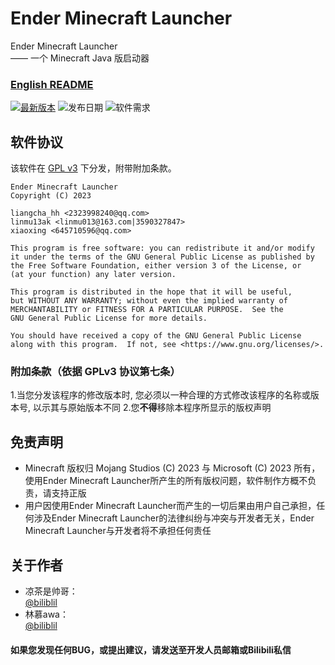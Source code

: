 # Ender Minecraft Launcher
Ender Minecraft Launcher<br>
—— 一个 Minecraft Java 版启动器<br>

### [English README](README-en.md)

[![最新版本](https://img.shields.io/badge/%E6%9C%80%E6%96%B0%E7%89%88%E6%9C%AC-v0.0.0.1_beta-brightgreen)](https://github.com/liangcha385/EnderMinecraftLauncher/releases)
![发布日期](https://img.shields.io/badge/%E5%8F%91%E5%B8%83%E6%97%A5%E6%9C%9F-2023--02--26-brightgreen)
![软件需求](https://img.shields.io/badge/%E8%BD%AF%E4%BB%B6%E9%9C%80%E6%B1%82-Java%2011-blue)

## 软件协议
该软件在 [GPL v3](https://www.gnu.org/licenses/gpl-3.0.html) 下分发，附带附加条款。

    Ender Minecraft Launcher
    Copyright (C) 2023 
    
    liangcha_hh <2323998240@qq.com>
    linmu13ak <linmu013@163.com|3590327847>
    xiaoxing <645710596@qq.com>

    This program is free software: you can redistribute it and/or modify
    it under the terms of the GNU General Public License as published by
    the Free Software Foundation, either version 3 of the License, or
    (at your function) any later version.

    This program is distributed in the hope that it will be useful,
    but WITHOUT ANY WARRANTY; without even the implied warranty of
    MERCHANTABILITY or FITNESS FOR A PARTICULAR PURPOSE.  See the
    GNU General Public License for more details.

    You should have received a copy of the GNU General Public License
    along with this program.  If not, see <https://www.gnu.org/licenses/>.

### 附加条款（依据 GPLv3 协议第七条）
1.当您分发该程序的修改版本时, 您必须以一种合理的方式修改该程序的名称或版本号, 以示其与原始版本不同
2.您<b>不得</b>移除本程序所显示的版权声明

## 免责声明
- Minecraft 版权归 Mojang Studios (C) 2023 与 Microsoft (C) 2023 所有，使用Ender Minecraft Launcher所产生的所有版权问题，软件制作方概不负责，请支持正版
- 用户因使用Ender Minecraft Launcher而产生的一切后果由用户自己承担，任何涉及Ender Minecraft Launcher的法律纠纷与冲突与开发者无关，Ender Minecraft Launcher与开发者将不承担任何责任

## 关于作者
- 凉茶是帅哥：<br/>
  [@biliblil](https://space.bilibili.com/676566905) <br/>
- 林慕awa：<br/>
  [@biliblil](https://space.bilibili.com/1757041761) <br/>

#### 如果您发现任何BUG，或提出建议，请发送至开发人员邮箱或Bilibili私信
